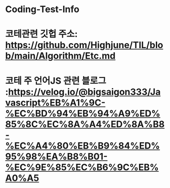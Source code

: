 # Coding-Test-Info

# 코테관련 깃헙 주소: https://github.com/Highjune/TIL/blob/main/Algorithm/Etc.md

# 코테 주 언어JS 관련 블로그 :https://velog.io/@bigsaigon333/Javascript%EB%A1%9C-%EC%BD%94%EB%94%A9%ED%85%8C%EC%8A%A4%ED%8A%B8-%EC%A4%80%EB%B9%84%ED%95%98%EA%B8%B01-%EC%9E%85%EC%B6%9C%EB%A0%A5
